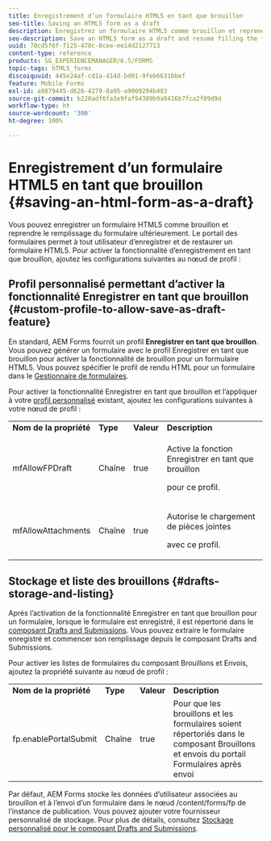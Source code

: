 ```yaml
---
title: Enregistrement d’un formulaire HTML5 en tant que brouillon
seo-title: Saving an HTML5 form as a draft
description: Enregistrez un formulaire HTML5 comme brouillon et reprenez le remplissage du formulaire ultérieurement.
seo-description: Save an HTML5 form as a draft and resume filling the form at a later stage.
uuid: 70cd5f6f-f125-470c-8cee-ee14d2127713
content-type: reference
products: SG_EXPERIENCEMANAGER/6.5/FORMS
topic-tags: hTML5_forms
discoiquuid: 445e24af-cd1a-414d-bd01-9feb6631bbef
feature: Mobile Forms
exl-id: a9879445-d626-4279-8a95-a9009294b483
source-git-commit: b220adf6fa3e9faf94389b9a9416b7fca2f89d9d
workflow-type: ht
source-wordcount: '300'
ht-degree: 100%

---
```


# Enregistrement d’un formulaire HTML5 en tant que brouillon {#saving-an-html-form-as-a-draft}

Vous pouvez enregistrer un formulaire HTML5 comme brouillon et reprendre le remplissage du formulaire ultérieurement. Le portail des formulaires permet à tout utilisateur d’enregistrer et de restaurer un formulaire HTML5. Pour activer la fonctionnalité d’enregistrement en tant que brouillon, ajoutez les configurations suivantes au nœud de profil :

## Profil personnalisé permettant d’activer la fonctionnalité Enregistrer en tant que brouillon {#custom-profile-to-allow-save-as-draft-feature}

En standard, AEM Forms fournit un profil **Enregistrer en tant que brouillon**. Vous pouvez générer un formulaire avec le profil Enregistrer en tant que brouillon pour activer la fonctionnalité de brouillon pour un formulaire HTML5. Vous pouvez spécifier le profil de rendu HTML pour un formulaire dans le [Gestionnaire de formulaires](/help/forms/using/introduction-managing-forms.md).

Pour activer la fonctionnalité Enregistrer en tant que brouillon et l’appliquer à votre [profil personnalisé](/help/forms/using/custom-profile.md) existant, ajoutez les configurations suivantes à votre nœud de profil :

<table>
 <tbody>
  <tr>
   <td><strong>Nom de la propriété</strong></td>
   <td><strong>Type</strong></td>
   <td><strong>Valeur</strong></td>
   <td><strong>Description</strong></td>
  </tr>
  <tr>
   <td>mfAllowFPDraft</td>
   <td>Chaîne</td>
   <td>true</td>
   <td><p>Active la fonction Enregistrer en tant que brouillon</p> <p>pour ce profil.</p> </td>
  </tr>
  <tr>
   <td>mfAllowAttachments</td>
   <td>Chaîne</td>
   <td>true</td>
   <td><p>Autorise le chargement de pièces jointes</p> <p>avec ce profil.</p> </td>
  </tr>
 </tbody>
</table>

## Stockage et liste des brouillons {#drafts-storage-and-listing}

Après l’activation de la fonctionnalité Enregistrer en tant que brouillon pour un formulaire, lorsque le formulaire est enregistré, il est répertorié dans le [composant Drafts and Submissions](/help/forms/using/draft-submission-component.md). Vous pouvez extraire le formulaire enregistré et commencer son remplissage depuis le composant Drafts and Submissions.

Pour activer les listes de formulaires du composant Brouillons et Envois, ajoutez la propriété suivante au nœud de profil :

<table>
 <tbody>
  <tr>
   <td><strong>Nom de la propriété</strong></td>
   <td><strong>Type</strong></td>
   <td><strong>Valeur</strong></td>
   <td><strong>Description</strong></td>
  </tr>
  <tr>
   <td>fp.enablePortalSubmit</td>
   <td>Chaîne</td>
   <td>true</td>
   <td>Pour que les brouillons et les formulaires soient répertoriés dans le <br /> composant Brouillons et envois du portail Formulaires après envoi</td>
  </tr>
 </tbody>
</table>

Par défaut, AEM Forms stocke les données d’utilisateur associées au brouillon et à l’envoi d’un formulaire dans le nœud /content/forms/fp de l’instance de publication. Vous pouvez ajouter votre fournisseur personnalisé de stockage. Pour plus de détails, consultez [Stockage personnalisé pour le composant Drafts and Submissions](/help/forms/using/adding-custom-storage-provider-forms.md).
